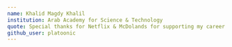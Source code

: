 ```yaml
---
name: Khalid Magdy Khalil
institution: Arab Academy for Science & Technology
quote: Special thanks for Netflix & McDolands for supporting my career
github_user: platoonic
---
```

